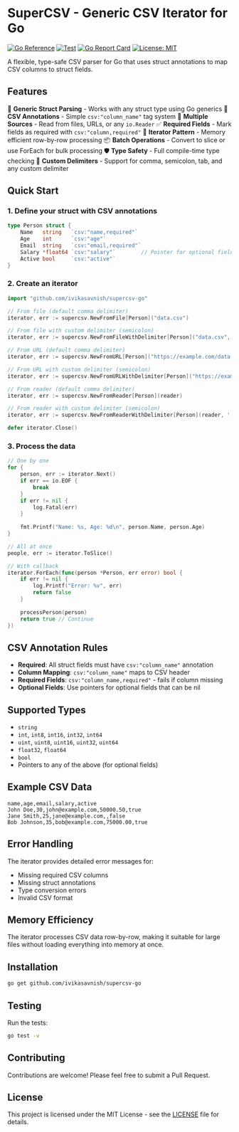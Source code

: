 # SuperCSV - Generic CSV Iterator for Go

[![Go Reference](https://pkg.go.dev/badge/github.com/ivikasavnish/supercsv-go.svg)](https://pkg.go.dev/github.com/ivikasavnish/supercsv-go)
[![Test](https://github.com/ivikasavnish/supercsv-go/workflows/Test/badge.svg)](https://github.com/ivikasavnish/supercsv-go/actions)
[![Go Report Card](https://goreportcard.com/badge/github.com/ivikasavnish/supercsv-go)](https://goreportcard.com/report/github.com/ivikasavnish/supercsv-go)
[![License: MIT](https://img.shields.io/badge/License-MIT-yellow.svg)](https://opensource.org/licenses/MIT)

A flexible, type-safe CSV parser for Go that uses struct annotations to map CSV columns to struct fields.

## Features

🎯 **Generic Struct Parsing** - Works with any struct type using Go generics
📝 **CSV Annotations** - Simple `csv:"column_name"` tag system
🔧 **Multiple Sources** - Read from files, URLs, or any `io.Reader`
✅ **Required Fields** - Mark fields as required with `csv:"column,required"`
🚀 **Iterator Pattern** - Memory efficient row-by-row processing
📦 **Batch Operations** - Convert to slice or use ForEach for bulk processing
🛡️ **Type Safety** - Full compile-time type checking
🔧 **Custom Delimiters** - Support for comma, semicolon, tab, and any custom delimiter

## Quick Start

### 1. Define your struct with CSV annotations

```go
type Person struct {
    Name   string   `csv:"name,required"`
    Age    int      `csv:"age"`
    Email  string   `csv:"email,required"`
    Salary *float64 `csv:"salary"`        // Pointer for optional fields
    Active bool     `csv:"active"`
}
```

### 2. Create an iterator

```go
import "github.com/ivikasavnish/supercsv-go"

// From file (default comma delimiter)
iterator, err := supercsv.NewFromFile[Person]("data.csv")

// From file with custom delimiter (semicolon)
iterator, err := supercsv.NewFromFileWithDelimiter[Person]("data.csv", ';')

// From URL (default comma delimiter)
iterator, err := supercsv.NewFromURL[Person]("https://example.com/data.csv")

// From URL with custom delimiter (semicolon)
iterator, err := supercsv.NewFromURLWithDelimiter[Person]("https://example.com/data.csv", ';')

// From reader (default comma delimiter)
iterator, err := supercsv.NewFromReader[Person](reader)

// From reader with custom delimiter (semicolon) 
iterator, err := supercsv.NewFromReaderWithDelimiter[Person](reader, ';')

defer iterator.Close()
```

### 3. Process the data

```go
// One by one
for {
    person, err := iterator.Next()
    if err == io.EOF {
        break
    }
    if err != nil {
        log.Fatal(err)
    }
    
    fmt.Printf("Name: %s, Age: %d\n", person.Name, person.Age)
}

// All at once
people, err := iterator.ToSlice()

// With callback
iterator.ForEach(func(person *Person, err error) bool {
    if err != nil {
        log.Printf("Error: %v", err)
        return false
    }
    
    processPerson(person)
    return true // Continue
})
```

## CSV Annotation Rules

- **Required**: All struct fields must have `csv:"column_name"` annotation
- **Column Mapping**: `csv:"column_name"` maps to CSV header
- **Required Fields**: `csv:"column_name,required"` - fails if column missing
- **Optional Fields**: Use pointers for optional fields that can be nil

## Supported Types

- `string`
- `int`, `int8`, `int16`, `int32`, `int64`
- `uint`, `uint8`, `uint16`, `uint32`, `uint64`
- `float32`, `float64`
- `bool`
- Pointers to any of the above (for optional fields)

## Example CSV Data

```csv
name,age,email,salary,active
John Doe,30,john@example.com,50000.50,true
Jane Smith,25,jane@example.com,,false
Bob Johnson,35,bob@example.com,75000.00,true
```

## Error Handling

The iterator provides detailed error messages for:
- Missing required CSV columns
- Missing struct annotations
- Type conversion errors
- Invalid CSV format

## Memory Efficiency

The iterator processes CSV data row-by-row, making it suitable for large files without loading everything into memory at once.

## Installation

```bash
go get github.com/ivikasavnish/supercsv-go
```

## Testing

Run the tests:

```bash
go test -v
```

## Contributing

Contributions are welcome! Please feel free to submit a Pull Request.

## License

This project is licensed under the MIT License - see the [LICENSE](LICENSE) file for details.